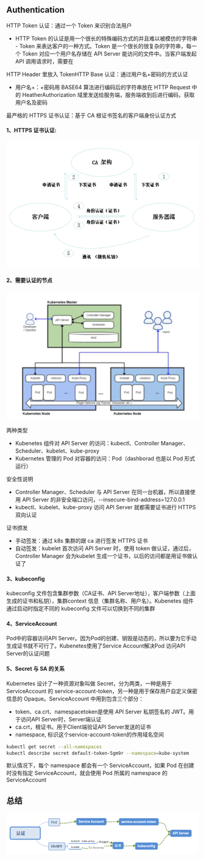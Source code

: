 ## Authentication

HTTP Token 认证：通过一个 Token 来识别合法用户

- HTTP Token 的认证是用一个很长的特殊编码方式的并且难以被模仿的字符串 - Token 来表达客户的一种方式。Token 是一个很长的很复杂的字符串，每一个 Token 对应一个用户名存储在 API Server 能访问的文件中。当客户端发起 API 调用请求时，需要在 

HTTP Header 里放入 TokenHTTP Base 认证：通过用户名+密码的方式认证

- 用户名+：+密码用 BASE64 算法进行编码后的字符串放在 HTTP Request 中的 HeatherAuthorization 域里发送给服务端，服务端收到后进行编码，获取用户名及密码

最严格的 HTTPS 证书认证：基于 CA 根证书签名的客户端身份认证方式

#### 1、HTTPS 证书认证:

![image-20200327170001861](https://raw.githubusercontent.com/wzxmt/images/master/img/image-20200327170001861.png)

#### 2、需要认证的节点

![image-20200327170208349](https://raw.githubusercontent.com/wzxmt/images/master/img/image-20200327170208349.png)

两种类型

- Kubenetes 组件对 API Server 的访问：kubectl、Controller Manager、Scheduler、kubelet、kube-proxy
- Kubernetes 管理的 Pod 对容器的访问：Pod（dashborad 也是以 Pod 形式运行）

安全性说明

- Controller Manager、Scheduler 与 API Server 在同一台机器，所以直接使用 API Server 的非安全端口访问，--insecure-bind-address=127.0.0.1
- kubectl、kubelet、kube-proxy 访问 API Server 就都需要证书进行 HTTPS 双向认证

证书颁发

- 手动签发：通过 k8s 集群的跟 ca 进行签发 HTTPS 证书
- 自动签发：kubelet 首次访问 API Server 时，使用 token 做认证，通过后，Controller Manager 会为kubelet 生成一个证书，以后的访问都是用证书做认证了

#### 3、kubeconfig

kubeconfig 文件包含集群参数（CA证书、API Server地址），客户端参数（上面生成的证书和私钥），集群context 信息（集群名称、用户名）。Kubenetes 组件通过启动时指定不同的 kubeconfig 文件可以切换到不同的集群

#### 4、ServiceAccount

Pod中的容器访问API Server。因为Pod的创建、销毁是动态的，所以要为它手动生成证书就不可行了。Kubenetes使用了Service Account解决Pod 访问API Server的认证问题

#### 5、Secret 与 SA 的关系

Kubernetes 设计了一种资源对象叫做 Secret，分为两类，一种是用于 ServiceAccount 的 service-account-token，另一种是用于保存用户自定义保密信息的 Opaque。ServiceAccount 中用到包含三个部分：

- token、ca.crt、namespacetoken是使用 API Server 私钥签名的 JWT。用于访问API Server时，Server端认证
- ca.crt，根证书。用于Client端验证API Server发送的证书
- namespace, 标识这个service-account-token的作用域名空间

```bash
kubectl get secret --all-namespaces
kubectl describe secret default-token-5gm9r --namespace=kube-system
```

默认情况下，每个 namespace 都会有一个 ServiceAccount，如果 Pod 在创建时没有指定 ServiceAccount，就会使用 Pod 所属的 namespace 的 ServiceAccount

## 总结

![image-20200327170743494](https://raw.githubusercontent.com/wzxmt/images/master/img/image-20200327170743494.png)